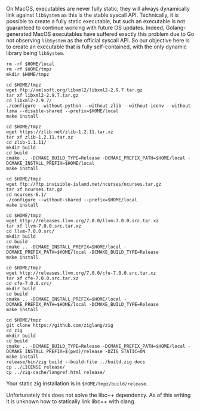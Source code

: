 On MacOS, executables are never fully static; they will always dynamically link against `libSystem` as this is the stable syscall API. Technically, it is possible to create a fully static executable, but such an executable is not guaranteed to continue working with future OS updates. Indeed, Golang-generated MacOS executables have suffered exactly this problem due to Go not observing `libSystem` as the official syscall API. So our objective here is to create an executable that is fully self-contained, with the only dynamic library being `libSystem`.

```
rm -rf $HOME/local
rm -rf $HOME/tmpz
mkdir $HOME/tmpz

cd $HOME/tmpz
wget ftp://xmlsoft.org/libxml2/libxml2-2.9.7.tar.gz
tar xf libxml2-2.9.7.tar.gz
cd libxml2-2.9.7/
./configure --without-python --without-zlib --without-iconv --without-lzma --disable-shared --prefix=$HOME/local
make install

cd $HOME/tmpz
wget https://zlib.net/zlib-1.2.11.tar.xz
tar xf zlib-1.2.11.tar.xz
cd zlib-1.1.11/
mkdir build
cd build
cmake .. -DCMAKE_BUILD_TYPE=Release -DCMAKE_PREFIX_PATH=$HOME/local -DCMAKE_INSTALL_PREFIX=$HOME/local
make install

cd $HOME/tmpz
wget ftp://ftp.invisible-island.net/ncurses/ncurses.tar.gz
tar xf ncurses.tar.gz
cd ncurses-6.1/
./configure --without-shared --prefix=$HOME/local
make install

cd $HOME/tmpz
wget http://releases.llvm.org/7.0.0/llvm-7.0.0.src.tar.xz
tar xf llvm-7.0.0.src.tar.xz
cd llvm-7.0.0.src/
mkdir build
cd build
cmake .. -DCMAKE_INSTALL_PREFIX=$HOME/local -DCMAKE_PREFIX_PATH=$HOME/local -DCMAKE_BUILD_TYPE=Release
make install

cd $HOME/tmpz
wget http://releases.llvm.org/7.0.0/cfe-7.0.0.src.tar.xz
tar xf cfe-7.0.0.src.tar.xz
cd cfe-7.0.0.src/
mkdir build
cd build
cmake .. -DCMAKE_INSTALL_PREFIX=$HOME/local -DCMAKE_PREFIX_PATH=$HOME/local -DCMAKE_BUILD_TYPE=Release
make install

cd $HOME/tmpz
git clone https://github.com/ziglang/zig
cd zig
mkdir build
cd build
cmake .. -DCMAKE_BUILD_TYPE=Release -DCMAKE_PREFIX_PATH=$HOME/local -DCMAKE_INSTALL_PREFIX=$(pwd)/release -DZIG_STATIC=ON
make install
release/bin/zig build --build-file ../build.zig docs
cp ../LICENSE release/
cp ../zig-cache/langref.html release/
```

Your static zig installation is in `$HOME/tmpz/build/release`.

Unfortunately this does not solve the libc++ dependency. As of this writing it is unknown how to statically link libc++ with clang.